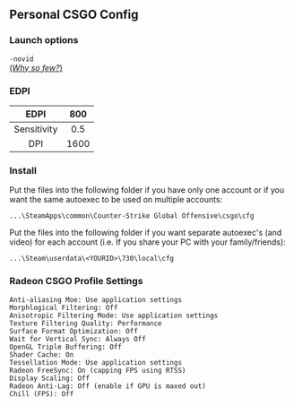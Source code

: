 ## Personal CSGO Config

### Launch options
`-novid`  
[(*Why so few?*)](https://www.reddit.com/r/CounterStrikeBinds/comments/8c31oo/ubirkirs_updated_csgo_tips_configs_and_more/)

### EDPI

|     EDPI    	|  800 	|
|:-----------:	|:----:	|
| Sensitivity 	|  0.5 	|
|     DPI     	| 1600 	|
 

### Install
Put the files into the following folder if you have only one account or if you want the same autoexec to be used on multiple accounts:
```
...\SteamApps\common\Counter-Strike Global Offensive\csgo\cfg
```

Put the files into the following folder if you want separate autoexec's (and video) for each account (i.e. If you share your PC with your family/friends):
```
...\Steam\userdata\<YOURID>\730\local\cfg
```

### Radeon CSGO Profile Settings
```
Anti-aliasing Moe: Use application settings 
Morphlogical Filtering: Off 
Anisotropic Filtering Mode: Use application settings
Texture Filtering Quality: Performance
Surface Format Optimization: Off
Wait for Vertical Sync: Always Off
OpenGL Triple Buffering: Off
Shader Cache: On
Tessellation Mode: Use application settings
Radeon FreeSync: On (capping FPS using RTSS)
Display Scaling: Off
Radeon Anti-Lag: Off (enable if GPU is maxed out)
Chill (FPS): Off
```
